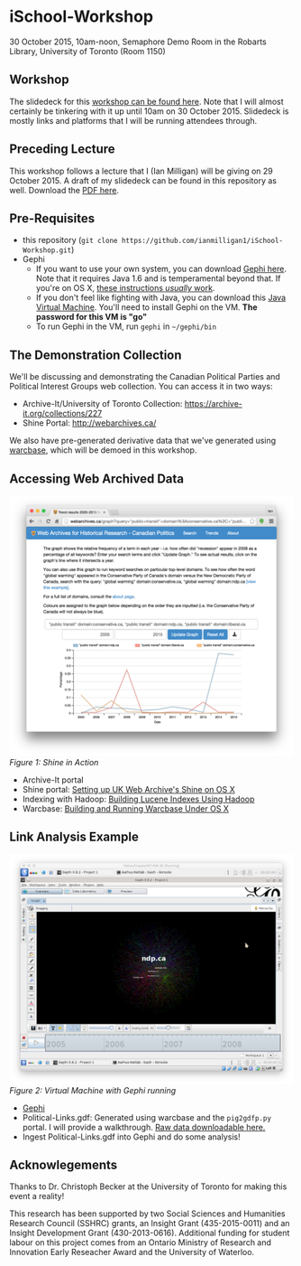 # iSchool-Workshop
30 October 2015, 10am-noon, Semaphore Demo Room in the Robarts Library, University of Toronto (Room 1150)

## Workshop
The slidedeck for this [workshop can be found here](https://github.com/ianmilligan1/iSchool-Workshop/raw/master/Web-Archive-Workshop.pdf). Note that I will almost certainly be tinkering with it up until 10am on 30 October 2015. Slidedeck is mostly links and platforms that I will be running attendees through.

## Preceding Lecture
This workshop follows a lecture that I (Ian Milligan) will be giving on 29 October 2015. A draft of my slidedeck can be found in this repository as well. Download the [PDF here](https://github.com/ianmilligan1/iSchool-Workshop/raw/master/iSchool-Slidedeck.pdf).

## Pre-Requisites
- this repository (`git clone https://github.com/ianmilligan1/iSchool-Workshop.git`)
- Gephi
    + If you want to use your own system, you can download [Gephi here](http://gephi.github.io/). Note that it requires Java 1.6 and is temperamental beyond that. If you're on OS X, [these instructions *usually* work](http://sumnous.github.io/blog/2014/07/24/gephi-on-mac/).
    + If you don't feel like fighting with Java, you can download this [Java Virtual Machine](http://ianmilligan.ca/historycrawler/). You'll need to install Gephi on the VM. **The password for this VM is "go"**
    + To run Gephi in the VM, run `gephi` in `~/gephi/bin`

## The Demonstration Collection
We'll be discussing and demonstrating the Canadian Political Parties and Political Interest Groups web collection. You can access it in two ways:
- Archive-It/University of Toronto Collection: <https://archive-it.org/collections/227>
- Shine Portal: <http://webarchives.ca/>

We also have pre-generated derivative data that we've generated using [warcbase](https://github.com/lintool/warcbase), which will be demoed in this workshop.

## Accessing Web Archived Data
![Shine](https://raw.githubusercontent.com/ianmilligan1/iSchool-Workshop/master/Shine.png)
_Figure 1: Shine in Action_

- Archive-It portal
- Shine portal: [Setting up UK Web Archive's Shine on OS X](https://github.com/lintool/warcbase/wiki/Shine:-Installing-Shine-Frontend-on-OS-X)
- Indexing with Hadoop: [Building Lucene Indexes Using Hadoop](https://github.com/lintool/warcbase/wiki/Building-Lucene-Indexes-Using-Hadoop)
- Warcbase: [Building and Running Warcbase Under OS X](https://github.com/lintool/warcbase/wiki/Building-and-Running-Warcbase-Under-OS-X)

## Link Analysis Example
![Virtual Machine with Gephi running](https://raw.githubusercontent.com/ianmilligan1/iSchool-Workshop/master/Gephi-VM-In-Action.png)
_Figure 2: Virtual Machine with Gephi running_

- [Gephi](http://gephi.github.io/)
- Political-Links.gdf: Generated using warcbase and the `pig2gdfp.py` portal. I will provide a walkthrough. [Raw data downloadable here.](https://raw.githubusercontent.com/ianmilligan1/iSchool-Workshop/master/political-links.gdf)
- Ingest Political-Links.gdf into Gephi and do some analysis!

## Acknowlegements
Thanks to Dr. Christoph Becker at the University of Toronto for making this event a reality!

This research has been supported by two Social Sciences and Humanities Research Council (SSHRC) grants, an Insight Grant (435-2015-0011) and an Insight Development Grant (430-2013-0616). Additional funding for student labour on this project comes from an Ontario Ministry of Research and Innovation Early Reseacher Award and the University of Waterloo.